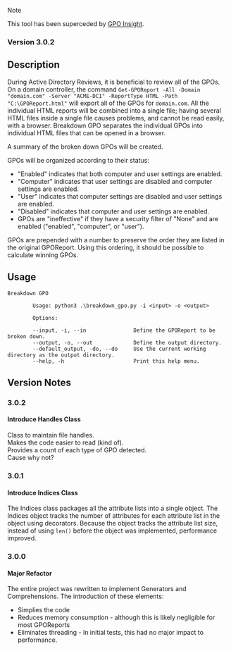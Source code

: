 >[!NOTE]
>This tool has been superceded by [GPO Insight](https://github.com/blackhillsinfosec/gpo-insight).

### Version 3.0.2

## Description

During Active Directory Reviews, it is beneficial to review all of the GPOs.
On a domain controller, the command `Get-GPOReport -All -Domain "domain.com" -Server "ACME-DC1" -ReportType HTML -Path "C:\GPOReport.html"` will export all of the GPOs for `domain.com`. All the individual HTML reports will be combined into a single file; having several HTML files inside a single file causes problems, and cannot be read easily, with a browser. Breakdown GPO separates the individual GPOs into individual HTML files that can be opened in a browser.

A summary of the broken down GPOs will be created.

GPOs will be organized according to their status:
- "Enabled" indicates that both computer and user settings are enabled.
- "Computer" indicates that user settings are disabled and computer settings are enabled.
- "User" indicates that computer settings are disabled and user settings are enabled.
- "Disabled" indicates that computer and user settings are enabled.
- GPOs are "ineffective" if they have a security filter of "None" and are enabled ("enabled", "computer", or "user").

GPOs are prepended with a number to preserve the order they are listed in the original GPOReport.
Using this ordering, it should be possible to calculate winning GPOs.

## Usage
```
Breakdown GPO

        Usage: python3 .\breakdown_gpo.py -i <input> -o <output>

        Options:

        --input, -i, --in               Define the GPOReport to be broken down.
        --output, -o, --out             Define the output directory.
        --default_output, -do, --do     Use the current working directory as the output directory.
        --help, -h                      Print this help menu.
```  
  
## Version Notes

### 3.0.2
#### Introduce Handles Class
Class to maintain file handles.  
Makes the code easier to read (kind of).  
Provides a count of each type of GPO detected.  
Cause why not?  

### 3.0.1
#### Introduce Indices Class
The Indices class packages all the attribute lists into a single object.
The Indices object tracks the number of attributes for each attribute list in the object using decorators.
Because the object tracks the attribute list size, instead of using `len()` before the object was implemented, performance improved.

### 3.0.0
#### Major Refactor
The entire project was rewritten to implement Generators and Comprehensions.
The introduction of these elements:
- Simplies the code
- Reduces memory consumption - although this is likely negligible for most GPOReports
- Eliminates threading - In initial tests, this had no major impact to performance.
